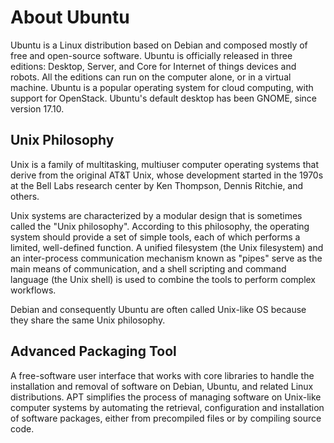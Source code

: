 # About Ubuntu

Ubuntu is a Linux distribution based on Debian and composed mostly of free and open-source software.
Ubuntu is officially released in three editions: Desktop, Server, and Core for Internet of things devices and robots.
All the editions can run on the computer alone, or in a virtual machine. Ubuntu is a popular operating system
for cloud computing, with support for OpenStack. Ubuntu's default desktop has been GNOME, since version 17.10.

## Unix Philosophy

Unix is a family of multitasking, multiuser computer operating systems that derive from the original AT&T Unix,
whose development started in the 1970s at the Bell Labs research center by Ken Thompson, Dennis Ritchie, and others.

Unix systems are characterized by a modular design that is sometimes called the "Unix philosophy".
According to this philosophy, the operating system should provide a set of simple tools, each of which performs
a limited, well-defined function. A unified filesystem (the Unix filesystem) and an inter-process communication
mechanism known as "pipes" serve as the main means of communication, and a shell scripting and command language
(the Unix shell) is used to combine the tools to perform complex workflows.

Debian and consequently Ubuntu are often called Unix-like OS because they share the same Unix philosophy.

## Advanced Packaging Tool

A free-software user interface that works with core libraries to handle the installation and removal of software on
Debian, Ubuntu, and related Linux distributions.
APT simplifies the process of managing software on Unix-like computer systems by automating the retrieval,
configuration and installation of software packages, either from precompiled files or by compiling source code.
